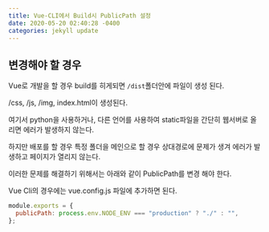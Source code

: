 ```yaml
---
title: Vue-CLI에서 Build시 PublicPath 설정
date: 2020-05-20 02:40:28 -0400
categories: jekyll update
---
```


## 변경해야 할 경우

Vue로 개발을 할 경우 build를 히게되면 `/dist`폴더안에 파일이 생성 된다.

/css, /js, /img, index.html이 생성된다.

여기서 python을 사용하거나, 다른 언어를 사용하여 static파일을 간단히 웹서버로 올리면 에러가 발생하지 않는다.

하지만 배포를 할 경우 특정 폴더을 메인으로 할 경우 상대경로에 문제가 생겨 에러가 발생하고 페이지가 열리지 않는다.

이러한 문제를 해결하기 위해서는 아래와 같이 PublicPath를 변경 해야 한다.

Vue Cli의 경우에는 vue.config.js 파일에 추가하면 된다.

```javascript
module.exports = {
  publicPath: process.env.NODE_ENV === "production" ? "./" : "",
};
```
